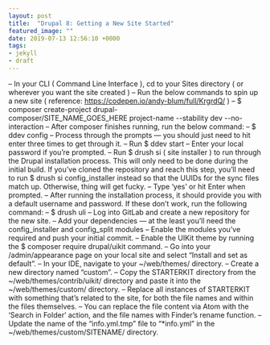 ```yaml
---
layout: post
title:  "Drupal 8: Getting a New Site Started"
featured_image: ""
date: 2019-07-13 12:56:10 +0000
tags:
- jekyll
- draft
---
```


– In your CLI ( Command Line Interface ), cd to your Sites directory ( or wherever you want the site created )
– Run the below commands to spin up a new site ( reference: https://codepen.io/andy-blum/full/KrgrdQ/ )
– $ composer create-project drupal-composer/SITE_NAME_GOES_HERE project-name --stability dev --no-interaction
– After composer finishes running, run the below command:
– $ ddev config
– Process through the prompts — you should just need to hit enter three times to get through it.
– Run $ ddev start
– Enter your local password if you’re prompted.
– Run $ drush si ( site installer ) to run through the Drupal installation process. This will only need to be done during the initial build. If you’ve cloned the repository and reach this step, you’ll need to run $ drush si config_installer instead so that the UUIDs for the sync files match up. Otherwise, thing will get fucky.
– Type ‘yes’ or hit Enter when prompted.
– After running the installation process, it should provide you with a default username and password. If these don’t work, run the following command:
– $ drush uli
– Log into GitLab and create a new repository for the new site.
– Add your dependencies — at the least you’ll need the config_installer and config_split modules
– Enable the modules you’ve required and push your initial commit.
– Enable the UIKit theme by running the $ composer require drupal/uikit command.
– Go into your /admin/appearance page on your local site and select “Install and set as default”.
– In your IDE, navigate to your ~/web/themes/ directory.
– Create a new directory named “custom”.
– Copy the STARTERKIT directory from the ~/web/themes/contrib/uikit/ directory and paste it into the ~/web/themes/custom/ directory.
– Replace all instances of STARTERKIT with something that’s related to the site, for both the file names and within the files themselves.
– You can replace the file content via Atom with the ‘Search in Folder’ action, and the file names with Finder’s rename function.
– Update the name of the “info.yml.tmp” file to “*info.yml” in the ~/web/themes/custom/SITENAME/ directory.

